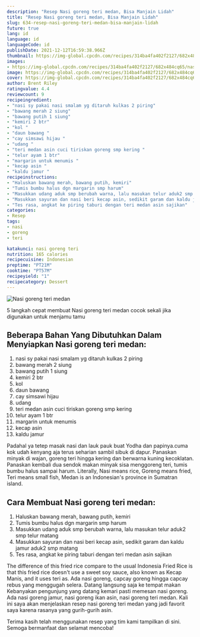 ```yaml
---
description: "Resep Nasi goreng teri medan, Bisa Manjain Lidah"
title: "Resep Nasi goreng teri medan, Bisa Manjain Lidah"
slug: 634-resep-nasi-goreng-teri-medan-bisa-manjain-lidah
future: true
lang: id
language: id
languageCode: id
publishDate: 2021-12-12T16:59:38.966Z 
thumbnail: https://img-global.cpcdn.com/recipes/314ba4fa402f2127/682x484cq65/nasi-goreng-teri-medan-foto-resep-utama.png
images:
- https://img-global.cpcdn.com/recipes/314ba4fa402f2127/682x484cq65/nasi-goreng-teri-medan-foto-resep-utama.png
image: https://img-global.cpcdn.com/recipes/314ba4fa402f2127/682x484cq65/nasi-goreng-teri-medan-foto-resep-utama.png
cover: https://img-global.cpcdn.com/recipes/314ba4fa402f2127/682x484cq65/nasi-goreng-teri-medan-foto-resep-utama.png
author: Brent Riley
ratingvalue: 4.4
reviewcount: 9
recipeingredient:
- "nasi sy pakai nasi smalam yg ditaruh kulkas 2 piring"
- "bawang merah 2 siung"
- "bawang putih 1 siung"
- "kemiri 2 btr"
- "kol "
- "daun bawang "
- "cay simsawi hijau "
- "udang "
- "teri medan asin cuci tiriskan goreng smp kering "
- "telur ayam 1 btr"
- "margarin untuk menumis "
- "kecap asin "
- "kaldu jamur "
recipeinstructions:
- "Haluskan bawang merah, bawang putih, kemiri"
- "Tumis bumbu halus dgn margarin smp harum"
- "Masukkan udang aduk smp berubah warna, lalu masukan telur aduk2 smp telur matang"
- "Masukkan sayuran dan nasi beri kecap asin, sedikit garam dan kaldu jamur aduk2 smp matang"
- "Tes rasa, angkat ke piring taburi dengan teri medan asin sajikan"
categories:
- Resep
tags:
- nasi
- goreng
- teri

katakunci: nasi goreng teri 
nutrition: 165 calories
recipecuisine: Indonesian
preptime: "PT21M"
cooktime: "PT57M"
recipeyield: "1"
recipecategory: Dessert
---
```



![Nasi goreng teri medan](https://img-global.cpcdn.com/recipes/314ba4fa402f2127/682x484cq65/nasi-goreng-teri-medan-foto-resep-utama.png)

5 langkah cepat membuat  Nasi goreng teri medan cocok sekali jika digunakan untuk menjamu tamu

<!--inarticleads1-->

## Beberapa Bahan Yang Dibutuhkan Dalam Menyiapkan Nasi goreng teri medan:

1. nasi sy pakai nasi smalam yg ditaruh kulkas 2 piring
1. bawang merah 2 siung
1. bawang putih 1 siung
1. kemiri 2 btr
1. kol 
1. daun bawang 
1. cay simsawi hijau 
1. udang 
1. teri medan asin cuci tiriskan goreng smp kering 
1. telur ayam 1 btr
1. margarin untuk menumis 
1. kecap asin 
1. kaldu jamur 

Padahal ya tetep masak nasi dan lauk pauk buat Yodha dan papinya.cuma kok udah kenyang aja terus seharian sambil sibuk di dapur. Panaskan minyak di wajan, goreng teri hingga kering dan berwarna kuning kecoklatan. Panaskan kembali dua sendok makan minyak sisa menggoreng teri, tumis bumbu halus sampai harum. Literally, Nasi means rice, Goreng means fried, Teri means small fish, Medan is an Indonesian&#39;s province in Sumatran island. 

<!--inarticleads2-->

## Cara Membuat Nasi goreng teri medan:

1. Haluskan bawang merah, bawang putih, kemiri
1. Tumis bumbu halus dgn margarin smp harum
1. Masukkan udang aduk smp berubah warna, lalu masukan telur aduk2 smp telur matang
1. Masukkan sayuran dan nasi beri kecap asin, sedikit garam dan kaldu jamur aduk2 smp matang
1. Tes rasa, angkat ke piring taburi dengan teri medan asin sajikan


The difference of this fried rice compare to the usual Indonesia Fried Rice is that this fried rice doesn&#39;t use a sweet soy sauce, also known as Kecap Manis, and it uses teri as. Ada nasi goreng, capcay goreng hingga capcay rebus yang menggugah selera. Datang langsung saja ke tempat makan Kebanyakan pengunjung yang datang kemari pasti memesan nasi goreng. Ada nasi goreng jamur, nasi goreng ikan asin, nasi goreng teri medan. Kali ini saya akan menjelaskan resep nasi goreng teri medan yang jadi favorit saya karena rasanya yang gurih-gurih asin. 

Terima kasih telah menggunakan resep yang tim kami tampilkan di sini. Semoga bermanfaat dan selamat mencoba!
